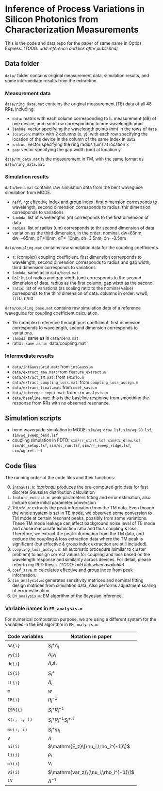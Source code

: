 # Inference of Process Variations in Silicon Photonics from Characterization Measurements
This is the code and data repo for the paper of same name in Optics Express. _(TODO: add reference and link after published)_

## Data folder
`data/` folder contains original measurement data, simulation results, and some intermediate results from the extraction.
### Measurement data
`data/ring_data.mat` contains the original measurement (TE) data of all 48 RRs, including:
- `data`: matrix with each column corresponding to IL measurement (dB) of one device, and each row corresponding to one wavelength point
- `lambda`: vector specifying the wavelength points (nm) in the rows of `data`
- `location`: matrix with 2 columns (x, y), with each row specifying the location of the device in the column of the same index in `data`
- `radius`: vector specifying the ring radius (um) at location x
- `gap`: vector specifying the gap width (um) at location y

`data/TM_data.mat` is the measurement in TM, with the same format as `data/ring_data.mat`.

### Simulation results
`data/bend.mat` contains raw simulation data from the bent waveguise simulation from MODE.
- `neff`, `ng`: effective index and group index. first dimension corresponds to wavelength, second dimension corresponds to radius, thir dimension corresponds to variations
- `lambda`: list of wavelengths (m) corresponds to the first dimension of data
- `radius`: list of radius (um) corresponds to thr second dimension of data
- variation as the third dimension, in the order: nominal, dw=65nm, dw=-65nm, dT=10nm, dT=-10nm, dh=3.5nm, dh=-3.5nm

`data/coupling.mat` contains raw simulation data for the coupling coefficients
- `T`: (complex) coupling coefficient. first dimension corresponds to wavelength, second dimension corresponds to radius and gap width, third dimension corresponds to variations
- `lambda`: same as in `data/bend.mat`
- `DoE`: list of radius and gap width (um) corresponds to the second dimension of data. radius as the first column, gap wisth as the second.
- `ratio`: list of variations (as scaling ratio to the nominal value) corresponds to the third dimension of data. columns in order: w/w0, T/T0, h/h0

`data/coupling_base.mat` contains raw simulation data of a reference waveguide for coupling coefficient calculation.
- `Tb`: (complex) reference through port coefficient. first dimension corresponds to wavelength, second dimension corresponds to variations.
- `lambda`: same as in `data/bend.mat`
- ratio`: same as in `data/coupling.mat`

### Intermediate results
- `data/intGaussGrid.mat`: from `intGauss.m`
- `data/extract_raw.mat`: from `feature_extract.m`
- `data/extract_TM.mat`: from `TMinfo.m`
- `data/extract_coupling_loss.mat`: from `coupling_loss_assign.m`
- `data/extract_final.mat`: from `coef_save.m`
- `data/inference_input.mat`: from `sim_analysis.m`
- `data/baseline.mat`: this is the baseline response from smoothing the response from RRs with no observed resonance.

## Simulation scripts
- bend waveguide simulation in MODE: `sim/wg_draw.lsf`, `sim/wg_2D.lsf`, `sim/wg_sweep_bend.lsf`
- coupling simulation in FDTD: `sim/rr_start.lsf`, `sim/dc_draw.lsf`, `sim/dc_setup.lsf`, `sim/dc_run.lsf`, `sim/rr_sweep_ridge.lsf`, `sim/wg_ref.lsf`
## Code files
The running order of the code files and their functions:

0. `intGauss.m`: _(optional)_ produces the pre-computed grid data for fast discrete Gaussian distribution calculation
1. `feature_extract.m`: peak parameters fitting and error estimation, also include some initial parameter conversion
2. `TMinfo.m`: extracts the peak information from the TM data. Even though the whole system is set in TE mode, we observed some conversion to TM mode at certain resonant peaks, possibly from some variations. These TM mode leakage can affect background noise level of TE mode and cause inaccurate extinction ratio and thus coupling & loss. Therefore, we extract the peak information from the TM data, and exclude the coupling & loss extraction data where the TM peak is significant (but effective & group index extraction are still included).
3. `coupling_loss_assign.m`: an automatic procedure (similar to cluster problem) to assign correct values for coupling and loss based on the wavelength response and similarity across devices. For detail, please refer to my PhD thesis. _(TODO: add link when available)_
4. `coef_save.m`: calculates effective and group index from peak information.
5. `sim_analysis.m`: generates sensitivity matrices and nominal fitting design matrices from simulation data. Also performs adjustment scaling of error estimation.
6. `EM_analysis.m`: EM algorithm of the Bayesian inference.

### Variable names in `EM_analysis.m`
For numerical computation purpose, we are using a different system for the variables in the EM algorithm in `EM_analysis.m`:

| Code variables | Notation in paper |
|---|---|
| `AA{i}` | $S_i^+A_i$ |
| `yy{i}` | $\Lambda_i y_i$ |
| `dd{i}` | $\Lambda_i \Delta_i$ |
| `IS{i}` | $S_i^+$ |
| `LL{i}` | $\Lambda_i$ |
| `m` | $w$ |
| `IR{i}` | $R_i^{-1}$ |
| `ISR{i}` | $S_i^+R_i^{-1}$ |
| `K(:, :, i)` | $S_i^+R_i^{-1}S_i^{+,T}$ |
| `mu(:, i)` | $S_i^+m_i$ |
| `V` | $\Lambda$ |
| `ni(i)` | $\mathrm{E_z}\[\nu_i,\rho_i^{-1}\]$ |
| `li(i)` | $\rho_i$ |
| `mi(i)` | $\nu_i$ |
| `vi(i)` | $\mathrm{var_z}\[\nu_i,\rho_i^{-1}\]$ |
| `IV` | $\Lambda^{-1}$ |
